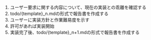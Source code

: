 1. ユーザー要求に関する内容について、現在の実装との乖離を確認する
2. todo/{template}_n.mdの形式で報告書を作成する
3. ユーザーに実装方針と作業難易度を示す
4. 許可があれば実装開始
5. 実装完了後、todo/{template}_n+1.mdの形式で報告書を作成する
